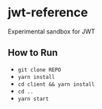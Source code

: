 # jwt-reference

Experimental sandbox for JWT

## How to Run

- `git clone REPO`
- `yarn install`
- `cd client && yarn install`
- `cd ..`
- `yarn start`
